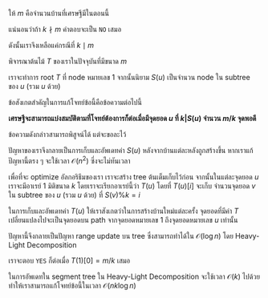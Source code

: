 ให้ $m$ คือจำนวนบ้านที่เศรษฐีมีในตอนนี้ 

แน่นอนว่าถ้า $k \nmid m$ คำตอบจะเป็น `NO` เสมอ

ดังนั้นเราจึงเหลือแค่กรณีที่ $k \mid m$

พิจารณาต้นไม้ $T$ ของเราในปัจจุบันที่มีขนาด $m$ 

เราจะทำการ root $T$ ที่ node หมายเลข 1 จากนั้นนิยาม $S(u)$ เป็นจำนวน node ใน subtree ของ $u$ (รวม $u$ ด้วย)

ข้อสังเกตสำคัญในการแก้โจทย์ข้อนี้คือข้อความต่อไปนี้

**เศรษฐีจะสามารถแบ่งสมบัติตามที่โจทย์ต้องการก็ต่อเมื่อมีจุดยอด $u$ ที่ $k|S(u)$ จำนวน $m/k$ จุดพอดี**

ข้อความดังกล่าวสามารถพิสูจน์ได้ แต่จะขอละไว้

ปัญหาของเราจึงกลายเป็นการเก็บและอัพเดทค่า $S(u)$ หลังจากบ้านแต่ละหลังถูกสร้างขึ้น หากเราแก้ปัญหานี้ตรง ๆ จะใช้เวลา $\mathcal{O}(n^2)$ ซึ่งจะไม่ทันเวลา

เพื่อที่จะ optimize อัลกอริธึมของเรา เราจะสร้าง tree ต้นเต็มเก็บไว้ก่อน จากนั้นในแต่ละจุดยอด $u$ เราจะมีอาเรย์ 1 มิติขนาด $k$ โดยเราจะเรียกอาเรย์นี้ว่า $T(u)$ โดยที่ $T(u)[i]$ จะเก็บ จำนวนจุดยอด $v$ ใน subtree ของ $u$ (รวม $u$ ด้วย) ที่ $S(v) \% k = i$

ในการเก็บและอัพเดทค่า $T(u)$ ให้เราสังเกตว่าในการสร้างบ้านใหม่แต่ละครั้ง จุดยอดที่มีค่า $T$ เปลี่ยนแปลงไปจะเป็นจุดยอดบน path จากจุดยอดหมายเลข 1 ถึงจุดยอดหมายเลข $u$ เท่านั้น

ปัญหานี้จึงกลายเป็นปัญหา range update บน tree ซึ่งสามารถทำได้ใน $\mathcal{O}(\log n)$ โดย Heavy-Light Decomposition

เราจะตอบ `YES` ก็ต่อเมื่อ $T(1)[0] = m/k$ เสมอ

ในการอัพเดทใน segment tree ใน Heavy-Light Decomposition จะใช้เวลา $\mathcal{O}(k)$ ไปด้วย ทำให้เราสามารถแก้โจทย์ข้อนี้ในเวลา $\mathcal{O}(nk\log n)$